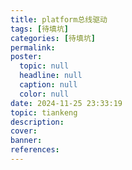```yaml
---
title: platform总线驱动
tags: [待填坑]
categories: [待填坑]
permalink: 
poster:
  topic: null
  headline: null
  caption: null
  color: null
date: 2024-11-25 23:33:19
topic: tiankeng
description:
cover:
banner:
references:
---
```

